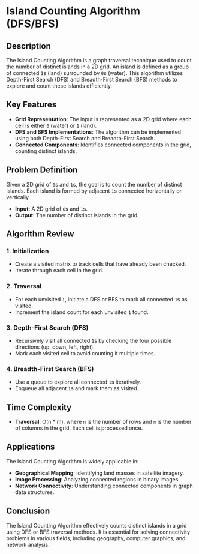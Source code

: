 # Island Counting Algorithm (DFS/BFS)

## Description

The Island Counting Algorithm is a graph traversal technique used to count the number of distinct islands in a 2D grid. An island is defined as a group of connected `1`s (land) surrounded by `0`s (water). This algorithm utilizes Depth-First Search (DFS) and Breadth-First Search (BFS) methods to explore and count these islands efficiently.

## Key Features
- **Grid Representation**: The input is represented as a 2D grid where each cell is either `0` (water) or `1` (land).
- **DFS and BFS Implementations**: The algorithm can be implemented using both Depth-First Search and Breadth-First Search.
- **Connected Components**: Identifies connected components in the grid, counting distinct islands.

## Problem Definition

Given a 2D grid of `0`s and `1`s, the goal is to count the number of distinct islands. Each island is formed by adjacent `1`s connected horizontally or vertically.

- **Input**: A 2D grid of `0`s and `1`s.
- **Output**: The number of distinct islands in the grid.

## Algorithm Review

### 1. Initialization
- Create a visited matrix to track cells that have already been checked.
- Iterate through each cell in the grid.

### 2. Traversal
- For each unvisited `1`, initiate a DFS or BFS to mark all connected `1`s as visited.
- Increment the island count for each unvisited `1` found.

### 3. Depth-First Search (DFS)
- Recursively visit all connected `1`s by checking the four possible directions (up, down, left, right).
- Mark each visited cell to avoid counting it multiple times.

### 4. Breadth-First Search (BFS)
- Use a queue to explore all connected `1`s iteratively.
- Enqueue all adjacent `1`s and mark them as visited.

## Time Complexity

- **Traversal**: O(n * m), where `n` is the number of rows and `m` is the number of columns in the grid. Each cell is processed once.
  
## Applications

The Island Counting Algorithm is widely applicable in:
- **Geographical Mapping**: Identifying land masses in satellite imagery.
- **Image Processing**: Analyzing connected regions in binary images.
- **Network Connectivity**: Understanding connected components in graph data structures.

## Conclusion

The Island Counting Algorithm effectively counts distinct islands in a grid using DFS or BFS traversal methods. It is essential for solving connectivity problems in various fields, including geography, computer graphics, and network analysis.
